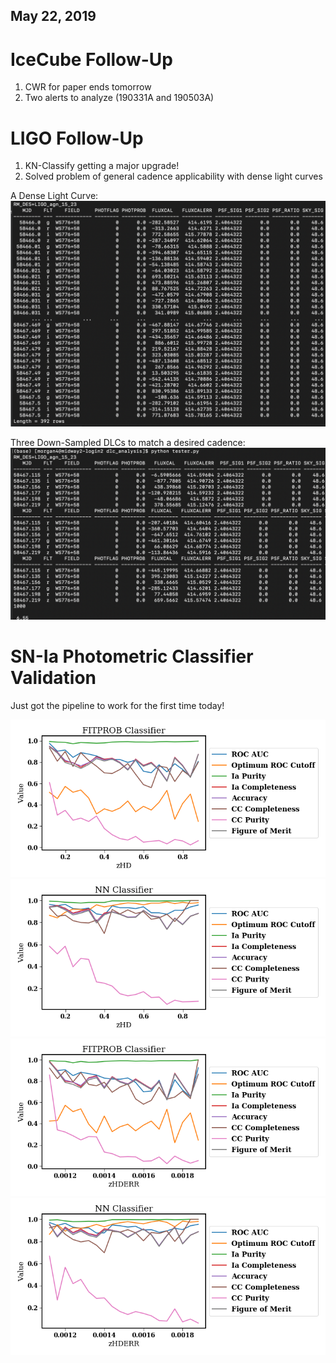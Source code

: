 ## May 22, 2019

# IceCube Follow-Up 

1. CWR for paper ends tomorrow
2. Two alerts to analyze (190331A and 190503A)

# LIGO Follow-Up

1. KN-Classify getting a major upgrade!
2. Solved problem of general cadence applicability with dense light curves

A Dense Light Curve:
![](./images/dlc.png)

Three Down-Sampled DLCs to match a desired cadence:
![](./images/downselected_lcs.png)

# SN-Ia Photometric Classifier Validation

Just got the pipeline to work for the first time today!

![](./images/FITPROB_zHD.png)
![](./images/NN_zHD.png)
![](./images/FITPROB_zHDERR.png)
![](./images/NN_zHDERR.png)

